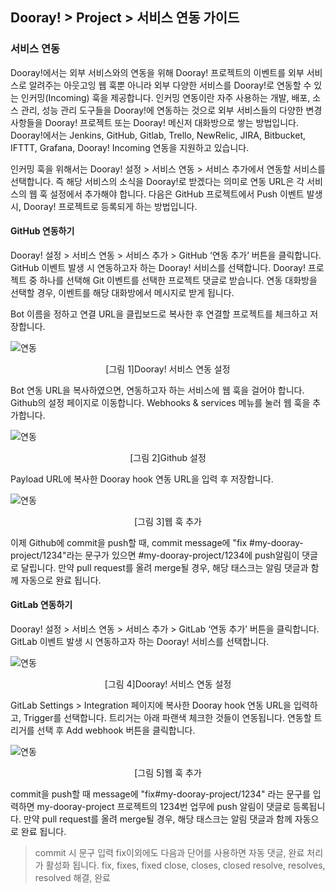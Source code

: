 ## Dooray! > Project > 서비스 연동 가이드 

### 서비스 연동 

Dooray!에서는 외부 서비스와의 연동을 위해 Dooray! 프로젝트의 이벤트를 외부 서비스로 알려주는 아웃고잉 웹 훅뿐 아니라 외부 다양한 서비스를 Dooray!로 
연동할 수 있는 인커밍(Incoming) 훅을 제공합니다. 인커밍 연동이란 자주 사용하는 개발, 배포, 소스 관리, 성능 관리 도구들을 Dooray!에 연동하는 것으로
외부 서비스들의 다양한 변경 사항들을 Dooray! 프로젝트 또는 Dooray! 메신저 대화방으로 쌓는 방법입니다. 
Dooray!에서는 Jenkins, GitHub, Gitlab, Trello, NewRelic, JIRA, Bitbucket, IFTTT, Grafana, Dooray! Incoming 연동을 지원하고 있습니다. 

인커밍 훅을 위해서는 Dooray! 설정 > 서비스 연동 > 서비스 추가에서 연동할 서비스를 선택합니다. 즉 해당 서비스의 소식을 Dooray!로 받겠다는 의미로 
연동 URL은 각 서비스의 웹 훅 설정에서 추가해야 합니다. 다음은 GitHub 프로젝트에서 Push 이벤트 발생 시, Dooray! 프로젝트로 등록되게 하는 방법입니다.   

#### GitHub 연동하기 

Dooray! 설정 > 서비스 연동 > 서비스 추가 > GitHub ‘연동 추가’ 버튼을 클릭합니다. GitHub 이벤트 발생 시 연동하고자 하는 Dooray! 서비스를 선택합니다. 
Dooray! 프로젝트 중 하나를 선택해 Git 이벤트를 선택한 프로젝트 댓글로 받습니다. 연동 대화방을 선택할 경우, 이벤트를 해당 대화방에서 메시지로 받게 됩니다.  

Bot 이름을 정하고 연결 URL을 클립보드로 복사한 후 연결할 프로젝트를 체크하고 저장합니다. 

![연동](http://static.toastoven.net/prod_dooray_project/01_project_integraion.png)
<center>[그림 1]Dooray! 서비스 연동 설정</center>

Bot 연동 URL을 복사하였으면, 연동하고자 하는 서비스에 웹 훅을 걸어야 합니다.  
Github의 설정 페이지로 이동합니다. Webhooks & services 메뉴를 눌러 웹 훅을 추가합니다.  

![연동](http://static.toastoven.net/prod_dooray_project/02_project_integraion.png)
<center>[그림 2]Github 설정</center>

Payload URL에 복사한 Dooray hook 연동 URL을 입력 후 저장합니다. 

![연동](http://static.toastoven.net/prod_dooray_project/03_project_integraion.png)
<center>[그림 3]웹 훅 추가</center>

이제 Github에 commit을 push할 때, commit message에 "fix #my-dooray-project/1234"라는 문구가 있으면 #my-dooray-project/1234에 push알림이 댓글로 달립니다. 만약 pull request를 올려 merge될 경우, 해당 태스크는 알림 댓글과 함께 자동으로 완료 됩니다.

#### GitLab 연동하기 

Dooray! 설정 > 서비스 연동 > 서비스 추가 > GitLab ‘연동 추가’ 버튼을 클릭합니다. GitLab 이벤트 발생 시 연동하고자 하는 Dooray! 서비스를 선택합니다. 

![연동](http://static.toastoven.net/prod_dooray_project/04_project_integraion.png)
<center>[그림 4]Dooray! 서비스 연동 설정</center>

GitLab Settings > Integration 페이지에 복사한 Dooray hook 연동 URL을 입력하고, Trigger를 선택합니다.
트리거는 아래 파랜색 체크한 것들이 연동됩니다. 연동할 트리거를 선택 후 Add webhook 버튼을 클릭합니다. 

![연동](http://static.toastoven.net/prod_dooray_project/05_project_integraion.png)
<center>[그림 5]웹 훅 추가</center>

commit을 push할 때 message에 "fix#my-dooray-project/1234" 라는 문구를 입력하면 my-dooray-project 프로젝트의 1234번 업무에 push 알림이 댓글로 등록됩니다. 만약 pull request를 올려 merge될 경우, 해당 태스크는 알림 댓글과 함께 자동으로 완료 됩니다. 

> commit 시 문구 입력
> fix이외에도 다음과 단어를 사용하면 자동 댓글, 완료 처리가 활성화 됩니다. 
> fix, fixes, fixed
> close, closes, closed
> resolve, resolves, resolved
> 해결, 완료 



